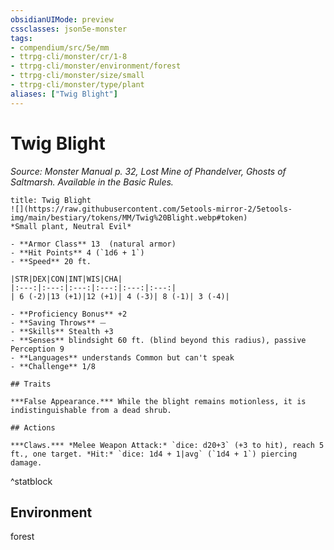 ```yaml
---
obsidianUIMode: preview
cssclasses: json5e-monster
tags:
- compendium/src/5e/mm
- ttrpg-cli/monster/cr/1-8
- ttrpg-cli/monster/environment/forest
- ttrpg-cli/monster/size/small
- ttrpg-cli/monster/type/plant
aliases: ["Twig Blight"]
---
```

# Twig Blight
*Source: Monster Manual p. 32, Lost Mine of Phandelver, Ghosts of Saltmarsh. Available in the Basic Rules.*  

```ad-statblock
title: Twig Blight
![](https://raw.githubusercontent.com/5etools-mirror-2/5etools-img/main/bestiary/tokens/MM/Twig%20Blight.webp#token)
*Small plant, Neutral Evil*

- **Armor Class** 13  (natural armor)
- **Hit Points** 4 (`1d6 + 1`)
- **Speed** 20 ft.

|STR|DEX|CON|INT|WIS|CHA|
|:---:|:---:|:---:|:---:|:---:|:---:|
| 6 (-2)|13 (+1)|12 (+1)| 4 (-3)| 8 (-1)| 3 (-4)|

- **Proficiency Bonus** +2
- **Saving Throws** ⏤
- **Skills** Stealth +3
- **Senses** blindsight 60 ft. (blind beyond this radius), passive Perception 9
- **Languages** understands Common but can't speak
- **Challenge** 1/8

## Traits

***False Appearance.*** While the blight remains motionless, it is indistinguishable from a dead shrub.

## Actions

***Claws.*** *Melee Weapon Attack:* `dice: d20+3` (+3 to hit), reach 5 ft., one target. *Hit:* `dice: 1d4 + 1|avg` (`1d4 + 1`) piercing damage.
```
^statblock

## Environment

forest